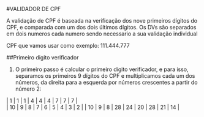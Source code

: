 #VALIDADOR DE CPF 

A validação de CPF é baseada na verificação dos nove primeiros dígitos do CPF, e comparada com um dos dois últimos dígitos. Os DVs são separados em dois numeros cada numero sendo necessario a sua validação individual 

CPF que vamos usar como exemplo: 111.444.777

##Primeiro digito verificador 
1. O primeiro passo é calcular o primeiro dígito verificador, e para isso, separamos os primeiros 9 dígitos do CPF e multiplicamos cada um dos números, da direita para a esquerda por números crescentes a partir do número 2:

| 1 | 1 | 1 | 4 | 4 | 4 | 7 | 7 | 7 |  
| 10 | 9 | 8 | 7 | 6 | 5 | 4 | 3 | 2 |
| 10 | 9 | 8 | 28 | 24 | 20 | 28 | 21 | 14 |
